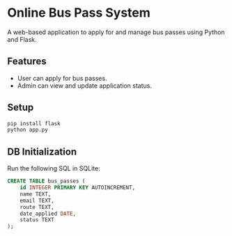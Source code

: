 # Online Bus Pass System

A web-based application to apply for and manage bus passes using Python and Flask.

## Features
- User can apply for bus passes.
- Admin can view and update application status.

## Setup
```bash
pip install flask
python app.py
```

## DB Initialization
Run the following SQL in SQLite:

```sql
CREATE TABLE bus_passes (
    id INTEGER PRIMARY KEY AUTOINCREMENT,
    name TEXT,
    email TEXT,
    route TEXT,
    date_applied DATE,
    status TEXT
);
```